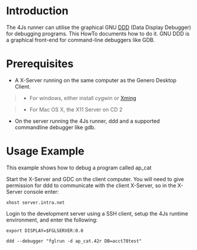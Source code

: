 # Introduction #

The 4Js runner can utilise the graphical GNU [DDD](http://www.gnu.org/software/ddd/) (Data Display Debugger) for debugging programs. This HowTo documents how to do it. GNU DDD is a graphical front-end for command-line debuggers like GDB.

# Prerequisites #

  * A X-Server running on the same computer as the Genero Desktop Client.

> - For windows, either install cygwin or [Xming](http://www.straightrunning.com/XmingNotes/)

> - For Mac OS X, the X11 Server on CD 2

  * On the server running the 4Js runner, ddd and a supported commandline debugger like gdb.

# Usage Example #

This example shows how to debug a program called ap\_cat

Start the X-Server and GDC on the client computer. You will need to give permission for ddd to communicate with the client X-Server, so in the X-Server console enter:

```
xhost server.intra.net
```

Login to the development server using a SSH client, setup the 4Js runtime environment, and enter the following:

```
export DISPLAY=$FGLSERVER:0.0

ddd --debugger "fglrun -d ap_cat.42r DB=acct78test"

```